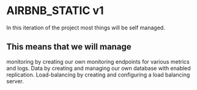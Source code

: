 # AIRBNB_STATIC v1
In this iteration of the project most things will be self managed.
## This means that we will manage
  monitoring by creating our own monitoring endpoints for various metrics and logs.
  Data by creating and managing our own database with enabled replication.
  Load-balancing by creating and configuring a load balancing server.
